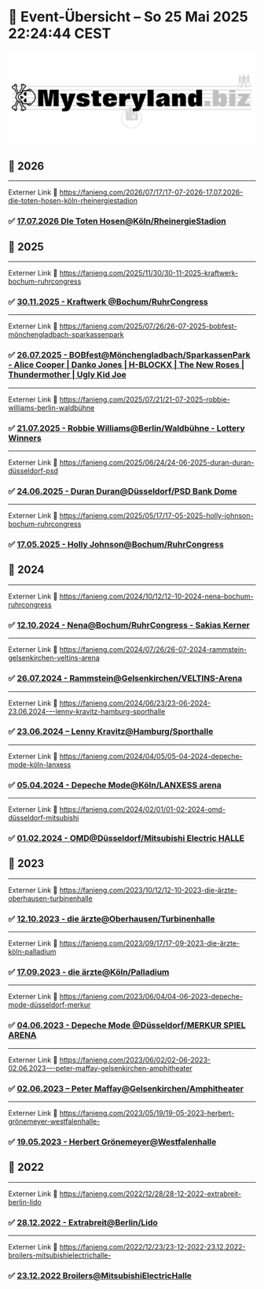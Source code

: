 # 📓 Event-Übersicht – So 25 Mai 2025 22:24:44 CEST

![Mysterland](/public/mysteryland.png)

## 📆 2026

---

Externer Link 🔗 https://fanieng.com/2026/07/17/17-07-2026-17.07.2026-die-toten-hosen-köln-rheinergiestadion

### ✅ [17.07.2026 DIe Toten Hosen@Köln/RheinergieStadion](./src/content/events/2026/07-17/index.mdx)

## 📆 2025

---

Externer Link 🔗 https://fanieng.com/2025/11/30/30-11-2025-kraftwerk-bochum-ruhrcongress

### ✅ [30.11.2025 - Kraftwerk @Bochum/RuhrCongress](./src/content/events/2025/11-30/index.mdx)

---

Externer Link 🔗 https://fanieng.com/2025/07/26/26-07-2025-bobfest-mönchengladbach-sparkassenpark

### ✅ [26.07.2025 - BOBfest@Mönchengladbach/SparkassenPark - Alice Cooper | Danko Jones | H-BLOCKX | The New Roses | Thundermother | Ugly Kid Joe](./src/content/events/2025/07-26/index.mdx)

---

Externer Link 🔗 https://fanieng.com/2025/07/21/21-07-2025-robbie-williams-berlin-waldbühne

### ✅ [21.07.2025 - Robbie Williams@Berlin/Waldbühne - Lottery Winners](./src/content/events/2025/07-21/index.mdx)

---

Externer Link 🔗 https://fanieng.com/2025/06/24/24-06-2025-duran-duran-düsseldorf-psd

### ✅ [24.06.2025 - Duran Duran@Düsseldorf/PSD Bank Dome](./src/content/events/2025/06-24/index.mdx)

---

Externer Link 🔗 https://fanieng.com/2025/05/17/17-05-2025-holly-johnson-bochum-ruhrcongress

### ✅ [17.05.2025 - Holly Johnson@Bochum/RuhrCongress](./src/content/events/2025/05-17/index.mdx)

## 📆 2024

---

Externer Link 🔗 https://fanieng.com/2024/10/12/12-10-2024-nena-bochum-ruhrcongress

### ✅ [12.10.2024 - Nena@Bochum/RuhrCongress - Sakias Kerner](./src/content/events/2024/10-12/index.mdx)

---

Externer Link 🔗 https://fanieng.com/2024/07/26/26-07-2024-rammstein-gelsenkirchen-veltins-arena

### ✅ [26.07.2024 - Rammstein@Gelsenkirchen/VELTINS-Arena](./src/content/events/2024/07-26/index.mdx)

---

Externer Link 🔗 https://fanieng.com/2024/06/23/23-06-2024-23.06.2024-–-lenny-kravitz-hamburg-sporthalle

### ✅ [23.06.2024 – Lenny Kravitz@Hamburg/Sporthalle](./src/content/events/2024/06-23/index.mdx)

---

Externer Link 🔗 https://fanieng.com/2024/04/05/05-04-2024-depeche-mode-köln-lanxess

### ✅ [05.04.2024 - Depeche Mode@Köln/LANXESS arena](./src/content/events/2024/04-05/index.mdx)

---

Externer Link 🔗 https://fanieng.com/2024/02/01/01-02-2024-omd-düsseldorf-mitsubishi

### ✅ [01.02.2024 - OMD@Düsseldorf/Mitsubishi Electric HALLE](./src/content/events/2024/02-01/index.mdx)

## 📆 2023

---

Externer Link 🔗 https://fanieng.com/2023/10/12/12-10-2023-die-ärzte-oberhausen-turbinenhalle

### ✅ [12.10.2023 - die ärzte@Oberhausen/Turbinenhalle](./src/content/events/2023/10-12/index.mdx)

---

Externer Link 🔗 https://fanieng.com/2023/09/17/17-09-2023-die-ärzte-köln-palladium

### ✅ [17.09.2023 - die ärzte@Köln/Palladium](./src/content/events/2023/09-17/index.mdx)

---

Externer Link 🔗 https://fanieng.com/2023/06/04/04-06-2023-depeche-mode-düsseldorf-merkur

### ✅ [04.06.2023 - Depeche Mode @Düsseldorf/MERKUR SPIEL ARENA](./src/content/events/2023/06-04/index.mdx)

---

Externer Link 🔗 https://fanieng.com/2023/06/02/02-06-2023-02.06.2023-–-peter-maffay-gelsenkirchen-amphitheater

### ✅ [02.06.2023 – Peter Maffay@Gelsenkirchen/Amphitheater](./src/content/events/2023/06-02/index.mdx)

---

Externer Link 🔗 https://fanieng.com/2023/05/19/19-05-2023-herbert-grönemeyer-westfalenhalle-

### ✅ [19.05.2023 - Herbert Grönemeyer@Westfalenhalle](./src/content/events/2023/05-19/index.mdx)

## 📆 2022

---

Externer Link 🔗 https://fanieng.com/2022/12/28/28-12-2022-extrabreit-berlin-lido

### ✅ [28.12.2022 - Extrabreit@Berlin/Lido](./src/content/events/2022/12-28/index.mdx)

---

Externer Link 🔗 https://fanieng.com/2022/12/23/23-12-2022-23.12.2022-broilers-mitsubishielectrichalle-

### ✅ [23.12.2022 Broilers@MitsubishiElectricHalle](./src/content/events/2022/12-23/index.mdx)

